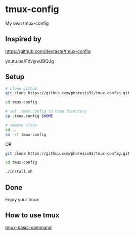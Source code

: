 
# tmux-config

My own tmux-config


## Inspired by

https://github.com/devtaste/tmux-config

youtu.be/FdvjywJBQJg


## Setup

```bash
# clone github
git clone https://github.com/phoresis92/tmux-config.git

cd tmux-config

# set .tmux.config to home directory
cp .tmux.config $HOME

# remove clone 
cd ..
rm -rf tmux-config
```

OR

```bash
git clone https://github.com/phoresis92/tmux-config.git

cd tmux-config

./install.sh
```


## Done

Enjoy your tmux

## How to use tmux

[tmux-basic-command](./tmux-basic-command.md)
